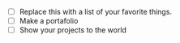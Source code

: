 - [ ] Replace this with a list of your favorite things.
- [ ] Make a portafolio
- [ ] Show your projects to the world
